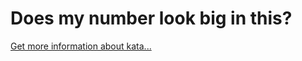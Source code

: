 Does my number look big in this?
=
[Get more information about kata...](/kata/5287e858c6b5a9678200083c)